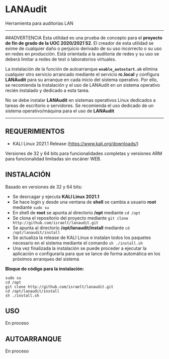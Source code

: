 # LANAudit
Herramienta para auditorías LAN

---

##ADVERTENCIA
Esta utilidad es una prueba de concepto para el **proyecto de fin de grado de la UOC 2020/2021 S2**. El creador de esta utilidad se exime de cualquier daño o perjuicio derivado de su uso incorrecto o su uso en redes en producción. Está orientada a la auditoría de redes y su uso se deberá limitar a redes de test o laboratorios virtuales.

La instalación de la función de autoarranque **`enable_autostart.sh`** elimina cualquier otro servicio arrancado mediante el servicio **rc.local** y configura **LANAudit** para su arranque en cada inicio del sistema operativo. Por ello, se recomienda la instalación y el uso de LANAudit en un sistema operativo recién instalado y dedicado a esta tarea. 

No se debe instalar **LANAudit** en sistemas operativos Linux dedicados a tareas de escritorio o servidores. Se recomienda el uso dedicado de un sistema operativo/máquina para el uso de **LANAudit**

---

## REQUERIMIENTOS
- KALI Linux 2021.1 Release (https://www.kali.org/downloads/)

Versiones de 32 y 64 bits para funcionalidades completas y versiones ARM para funcionalidad limitadas sin escáner WEB.


## INSTALACIÓN
Basado en versiones de 32 y 64 bits:

- Se desrcagar y ejecuta **KALI Linux 2021.1**
- Se hace login y desde una ventana de **shell** se cambia a usuario **root** mediante `sudo su`
- En shell de **root** se apunta al directorio **/opt** mediante `cd /opt`
- Se clona el repositorio del proyecto mediante `git clone http://github.com/israelt/lanaudit.git`
- Se apunta al directorio **/opt/lanaudit/install** mediante `cd /opt/lanaudit/install`
- Se actualiza la release de KALI Linux e instalan todos los paquetes necesario en el sistema mediante el comando `sh ./install.sh`
- Una vez finalizada la instalación se puede proceder a ejecutar la aplicación o configurarla para que se lance de forma automática en los próximos arranques del sistema 

**Bloque de código para la instalación:**
```
sudo su
cd /opt
git clone http://github.com/israelt/lanaudit.git
cd /opt/lanaudit/install
sh ./install.sh
```

## USO
En proceso




## AUTOARRANQUE
En proceso

